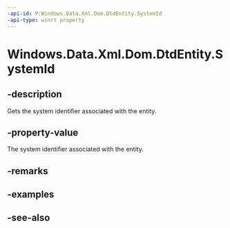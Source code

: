 ----api-id: P:Windows.Data.Xml.Dom.DtdEntity.SystemId
-api-type: winrt property
---<!-- Property syntaxpublic object SystemId { get; }--># Windows.Data.Xml.Dom.DtdEntity.SystemId## -descriptionGets the system identifier associated with the entity.## -property-valueThe system identifier associated with the entity.## -remarks## -examples## -see-also